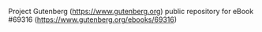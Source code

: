 Project Gutenberg (https://www.gutenberg.org) public repository for
eBook #69316 (https://www.gutenberg.org/ebooks/69316)

